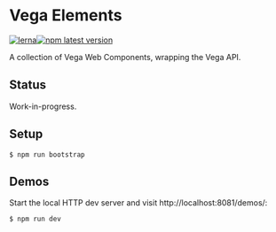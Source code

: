 # Vega Elements

[![lerna](https://img.shields.io/badge/maintained%20with-lerna-cc00ff.svg)](https://lernajs.io/)[![npm latest version](https://img.shields.io/npm/v/@petitatelier/vega-elements.svg)](https://www.npmjs.com/package/@petitatelier/vega-embed)

A collection of Vega Web Components, wrapping the Vega API.

## Status

Work-in-progress.

## Setup

    $ npm run bootstrap

## Demos

Start the local HTTP dev server and visit http://localhost:8081/demos/:

    $ npm run dev
